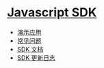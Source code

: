 # [Javascript SDK](http://docs.altizure.cn/zh-hans/jssdk.html)

* [演示应用](http://docs.altizure.cn/zh-hans/jssdk-demo.html)
* [常见问题](http://docs.altizure.cn/zh-hans/jssdk-faq.html)
* [SDK 文档](http://docs.altizure.cn/zh-hans/docs/user_docs/web/)
* [SDK 更新日志](http://docs.altizure.cn/zh-hans/jssdk-changelog.html)



